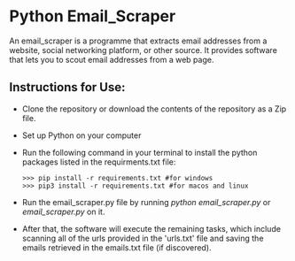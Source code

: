 # Python Email_Scraper

An email_scraper is a programme that extracts email addresses from a website, social networking platform, or other source. It provides software that lets you to scout email addresses from a web page. 

## Instructions for Use:

- Clone the repository or download the contents of the repository as a Zip file.
- Set up Python on your computer
- Run the following command in your terminal to install the python packages listed in the requirments.txt file:

    ```python3
    >>> pip install -r requirements.txt #for windows
    >>> pip3 install -r requirements.txt #for macos and linux
    ```
 
- Run the email_scraper.py file by running <i>python email_scraper.py</i> or <i>email_scraper.py</i> on it.
- After that, the software will execute the remaining tasks, which include scanning all of the urls provided in the 'urls.txt' file and saving the emails retrieved in the emails.txt file (if discovered).
